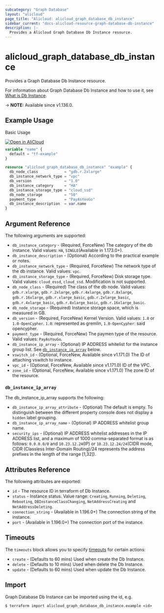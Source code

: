 ```yaml
---
subcategory: "Graph Database"
layout: "alicloud"
page_title: "Alicloud: alicloud_graph_database_db_instance"
sidebar_current: "docs-alicloud-resource-graph-database-db-instance"
description: |-
  Provides a Alicloud Graph Database Db Instance resource.
---
```


# alicloud_graph_database_db_instance

Provides a Graph Database Db Instance resource.

For information about Graph Database Db Instance and how to use it, see [What is Db Instance](https://www.alibabacloud.com/help/en/graph-compute/latest/placeholder).

-> **NOTE:** Available since v1.136.0.

## Example Usage

Basic Usage

<div style="display: block;margin-bottom: 40px;"><div class="oics-button" style="float: right;position: absolute;margin-bottom: 10px;">
  <a href="https://api.aliyun.com/terraform?resource=alicloud_graph_database_db_instance&exampleId=703d51a5-0232-e3ef-2323-33f25db64b34f9b8dd08&activeTab=example&spm=docs.r.graph_database_db_instance.0.703d51a502&intl_lang=EN_US" target="_blank">
    <img alt="Open in AliCloud" src="https://img.alicdn.com/imgextra/i1/O1CN01hjjqXv1uYUlY56FyX_!!6000000006049-55-tps-254-36.svg" style="max-height: 44px; max-width: 100%;">
  </a>
</div></div>

```terraform
variable "name" {
  default = "tf-example"
}

resource "alicloud_graph_database_db_instance" "example" {
  db_node_class            = "gdb.r.2xlarge"
  db_instance_network_type = "vpc"
  db_version               = "1.0"
  db_instance_category     = "HA"
  db_instance_storage_type = "cloud_ssd"
  db_node_storage          = "50"
  payment_type             = "PayAsYouGo"
  db_instance_description  = var.name
}
```

## Argument Reference

The following arguments are supported:

* `db_instance_category` - (Required, ForceNew) The category of the db instance. Valid values: `HA`, `SINGLE`(Available in 1.173.0+).
* `db_instance_description` - (Optional) According to the practical example or notes.
* `db_instance_network_type` - (Required, ForceNew) The network type of the db instance. Valid values: `vpc`.
* `db_instance_storage_type` - (Required, ForceNew) Disk storage type. Valid values: `cloud_essd`, `cloud_ssd`. Modification is not supported.
* `db_node_class` - (Required) The class of the db node. Valid values: `gdb.r.xlarge`, `gdb.r.2xlarge`, `gdb.r.4xlarge`, `gdb.r.8xlarge`, `gdb.r.16xlarge`, `gdb.r.xlarge_basic`, `gdb.r.2xlarge_basic`, `gdb.r.4xlarge_basic`, `gdb.r.8xlarge_basic`, `gdb.r.16xlarge_basic`.
* `db_node_storage` - (Required) Instance storage space, which is measured in GB.
* `db_version` - (Required, ForceNew) Kernel Version. Valid values: `1.0` or `1.0-OpenCypher`. `1.0`: represented as gremlin, `1.0-OpenCypher`: said opencypher.
* `payment_type` - (Required, ForceNew) The paymen type of the resource. Valid values: `PayAsYouGo`.
* `db_instance_ip_array` - (Optional) IP ADDRESS whitelist for the instance group list. See [`db_instance_ip_array`](#db_instance_ip_array) below.
* `vswitch_id` - (Optional, ForceNew, Available since v1.171.0) The ID of attaching vswitch to instance.
* `vpc_id` - (Optional, ForceNew, Available since v1.171.0) ID of the VPC.
* `zone_id` - (Optional, ForceNew, Available since v1.171.0) The zone ID of the resource.

### `db_instance_ip_array`

The db_instance_ip_array supports the following:

* `db_instance_ip_array_attribute` - (Optional) The default is empty. To distinguish between the different property console does not display a `hidden` label grouping.
* `db_instance_ip_array_name` - (Optional) IP ADDRESS whitelist group name.
* `security_ips` - (Optional) IP ADDRESS whitelist addresses in the IP ADDRESS list, and a maximum of 1000 comma-separated format is as follows: `0.0.0.0/0` and `10.23.12.24`(IP) or `10.23.12.24/24`(CIDR mode, CIDR (Classless Inter-Domain Routing)/24 represents the address prefixes in the length of the range [1,32]).

## Attributes Reference

The following attributes are exported:

* `id` - The resource ID in terraform of Db Instance.
* `status` - Instance status. Value range: `Creating`, `Running`, `Deleting`, `Rebooting`, `DBInstanceClassChanging`, `NetAddressCreating` and `NetAddressDeleting`.
* `connection_string` - (Available in 1.196.0+)  The connection string of the instance.
* `port` - (Available in 1.196.0+) The connection port of the instance.

## Timeouts

The `timeouts` block allows you to specify [timeouts](https://www.terraform.io/docs/configuration-0-11/resources.html#timeouts) for certain actions:

* `create` - (Defaults to 60 mins) Used when create the Db Instance.
* `delete` - (Defaults to 10 mins) Used when delete the Db Instance.
* `update` - (Defaults to 60 mins) Used when update the Db Instance.

## Import

Graph Database Db Instance can be imported using the id, e.g.

```shell
$ terraform import alicloud_graph_database_db_instance.example <id>
```
